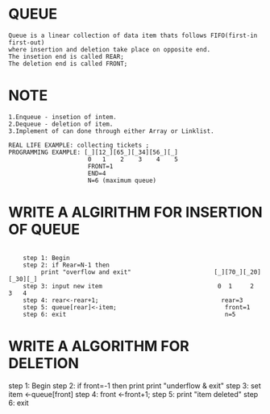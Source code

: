 # QUEUE
```
Queue is a linear collection of data item thats follows FIFO(first-in first-out) 
where insertion and deletion take place on opposite end.
The insetion end is called REAR;
The deletion end is called FRONT;
```
# NOTE
```
1.Enqueue - insetion of intem.
2.Dequeue - deletion of item.
3.Implement of can done through either Array or Linklist.

REAL LIFE EXAMPLE: collecting tickets ;
PROGRAMMING EXAMPLE: [_][12_][65_][_34][56_][_]
                      0   1    2    3    4    5
                      FRONT=1
                      END=4
                      N=6 (maximum queue)
```
# WRITE A ALGIRITHM FOR INSERTION OF QUEUE
```
   
    step 1: Begin 
    step 2: if Rear=N-1 then
         print "overflow and exit"                       [_][70_][_20][_30][_]
    step 3: input new item                                0  1     2    3   4
    step 4: rear<-rear+1;                                  rear=3
    step 5: queue[rear]<-item;                              front=1
    step 6: exit                                            n=5
```
# WRITE A ALGORITHM FOR DELETION

step 1: Begin
step 2: if front=-1 then print
                  print "underflow & exit"
step 3: set item <-queue[front] 
step 4: front <-front+1;
step 5: print "item deleted"
step 6: exit                


